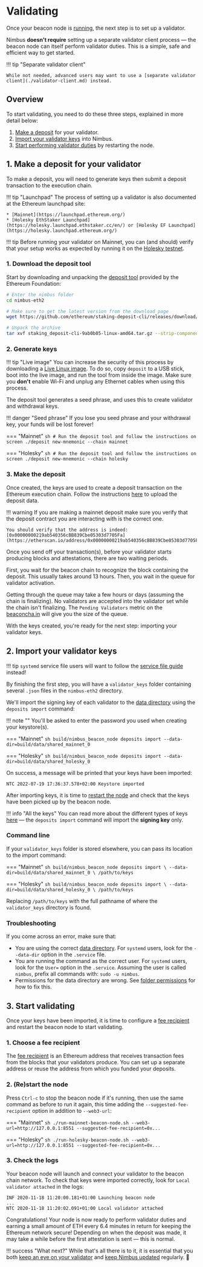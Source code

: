 # Validating

Once your beacon node is [running](./quick-start.md), the next step is to set up a validator.

Nimbus **doesn't require** setting up a separate validator client process — the beacon node can itself perform validator duties.
This is a simple, safe and efficient way to get started.

!!! tip "Separate validator client"

    While not needed, advanced users may want to use a [separate validator client](./validator-client.md) instead.



## Overview

To start validating, you need to do these three steps, explained in more detail below:

1. [Make a deposit](./run-a-validator.md#1-make-a-deposit-for-your-validator) for your validator.
2. [Import your validator keys](./run-a-validator.md#2-import-your-validator-keys) into Nimbus.
3. [Start performing validator duties](./run-a-validator.md#3-start-validating) by restarting the node.



## 1. Make a deposit for your validator

To make a deposit, you will need to generate keys then submit a deposit transaction to the execution chain.

!!! tip "Launchpad"
    The process of setting up a validator is also documented at the Ethereum launchpad site:

    * [Mainnet](https://launchpad.ethereum.org/)
    * [Holesky EthStaker Launchpad](https://holesky.launchpad.ethstaker.cc/en/) or [Holesky EF Launchpad](https://holesky.launchpad.ethereum.org/)

!!! tip
    Before running your validator on Mainnet, you can (and should) verify that your setup works as expected by running it on the [Holesky testnet](./holesky.md).


### 1. Download the deposit tool

Start by downloading and unpacking the [deposit tool](https://github.com/ethereum/staking-deposit-cli/releases/latest) provided by the Ethereum Foundation:

```sh
# Enter the nimbus folder
cd nimbus-eth2

# Make sure to get the latest version from the download page
wget https://github.com/ethereum/staking-deposit-cli/releases/download/v2.2.0/staking_deposit-cli-9ab0b05-linux-amd64.tar.gz

# Unpack the archive
tar xvf staking_deposit-cli-9ab0b05-linux-amd64.tar.gz --strip-components 2
```

### 2. Generate keys

!!! tip "Live image"
    You can increase the security of this process by downloading a [Live Linux image](https://ubuntu.com/tutorials/try-ubuntu-before-you-install). To do so, copy `deposit` to a USB stick, boot into the live image, and run the tool from inside the image.
    Make sure you **don't** enable Wi-Fi and unplug any Ethernet cables when using this process.

The deposit tool generates a seed phrase, and uses this to create validator and withdrawal keys.

!!! danger "Seed phrase"
    If you lose you seed phrase and your withdrawal key, your funds will be lost forever!

=== "Mainnet"
    ```sh
    # Run the deposit tool and follow the instructions on screen
    ./deposit new-mnemonic --chain mainnet
    ```

=== "Holesky"
    ```sh
    # Run the deposit tool and follow the instructions on screen
    ./deposit new-mnemonic --chain holesky
    ```

### 3. Make the deposit

Once created, the keys are used to create a deposit transaction on the Ethereum execution chain.
Follow the instructions [here](https://launchpad.ethereum.org/en/upload-deposit-data) to upload the deposit data.

!!! warning
    If you are making a mainnet deposit make sure you verify that the deposit contract you are interacting with is the correct one.

    You should verify that the address is indeed: [0x00000000219ab540356cBB839Cbe05303d7705Fa](https://etherscan.io/address/0x00000000219ab540356cBB839Cbe05303d7705Fa)

Once you send off your transaction(s), before your validator starts producing blocks and attestations, there are two waiting periods.

First, you wait for the beacon chain to recognize the block containing the deposit.
This usually takes around 13 hours.
Then, you wait in the queue for validator activation.

Getting through the queue may take a few hours or days (assuming the chain is finalizing).
No validators are accepted into the validator set while the chain isn't finalizing.
The `Pending Validators` metric on the [beaconcha.in](https://beaconcha.in/) will give you the size of the queue.


With the keys created, you're ready for the next step: importing your validator keys.




## 2. Import your validator keys

!!! tip
    `systemd` service file users will want to follow the [service file guide](./beacon-node-systemd.md#import-validator-keys) instead!

By finishing the first step, you will have a `validator_keys` folder containing several `.json` files in the `nimbus-eth2` directory.

We'll import the signing key of each validator to the [data directory](./data-dir.md) using the `deposits import` command:

!!! note ""
    You'll be asked to enter the password you used when creating your keystore(s).

=== "Mainnet"
    ```sh
    build/nimbus_beacon_node deposits import --data-dir=build/data/shared_mainnet_0
    ```

=== "Holesky"
    ```sh
    build/nimbus_beacon_node deposits import --data-dir=build/data/shared_holesky_0
    ```

On success, a message will be printed that your keys have been imported:
```
NTC 2022-07-19 17:36:37.578+02:00 Keystore imported
```

After importing keys, it is time to [restart the node](./run-a-validator.md#3-start-validating) and check that the keys have been picked up by the beacon node.

!!! info "All the keys"
    You can read more about the different types of keys [here](https://blog.ethereum.org/2020/05/21/keys/) — the `deposits import` command will import the **signing key** only.


### Command line

If your `validator_keys` folder is stored elsewhere, you can pass its location to the import command:

=== "Mainnet"
    ```sh
    build/nimbus_beacon_node deposits import \
      --data-dir=build/data/shared_mainnet_0 \
      /path/to/keys
    ```

=== "Holesky"
    ```sh
    build/nimbus_beacon_node deposits import \
      --data-dir=build/data/shared_holesky_0 \
      /path/to/keys
    ```

Replacing `/path/to/keys` with the full pathname of where the `validator_keys` directory is found.


### Troubleshooting

If you come across an error, make sure that:

* You are using the correct [data directory](./data-dir.md).
  For `systemd` users, look for the `--data-dir` option in the `.service` file.
* You are running the command as the correct user.
  For `systemd` users, look for the `User=` option in the `.service`. Assuming the user is called `nimbus`,  prefix all commands with: `sudo -u nimbus`.
* Permissions for the data directory are wrong.
  See [folder permissions](./data-dir.md#permissions) for how to fix this.




## 3. Start validating

Once your keys have been imported, it is time to configure a [fee recipient](./suggested-fee-recipient.md) and restart the beacon node to start validating.


### 1. Choose a fee recipient

The [fee recipient](./suggested-fee-recipient.md) is an Ethereum address that receives transaction fees from the blocks that your validators produce.
You can set up a separate address or reuse the address from which you funded your deposits.

### 2. (Re)start the node

Press `Ctrl-c` to stop the beacon node if it's running, then use the same command as before to run it again, this time adding the `--suggested-fee-recipient` option in addition to `--web3-url`:

=== "Mainnet"
    ```sh
    ./run-mainnet-beacon-node.sh --web3-url=http://127.0.0.1:8551 --suggested-fee-recipient=0x...
    ```

=== "Holesky"
    ```sh
    ./run-holesky-beacon-node.sh --web3-url=http://127.0.0.1:8551 --suggested-fee-recipient=0x...
    ```

### 3. Check the logs

Your beacon node will launch and connect your validator to the beacon chain network.
To check that keys were imported correctly, look for `Local validator attached` in the logs:

```
INF 2020-11-18 11:20:00.181+01:00 Launching beacon node
...
NTC 2020-11-18 11:20:02.091+01:00 Local validator attached
```

Congratulations!
Your node is now ready to perform validator duties and earning a small amount of ETH every 6.4 minutes in return for keeping the Ethereum network secure!
Depending on when the deposit was made, it may take a while before the first attestation is sent — this is normal.



!!! success "What next?"
    While that's all there is to it, it is essential that you both [keep an eye on your validator](keep-an-eye.md) and [keep Nimbus updated](keep-updated.md) regularly. 💫
